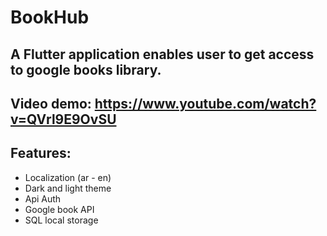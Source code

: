 # BookHub
## A Flutter application enables user to get access to google books library.
## Video demo: https://www.youtube.com/watch?v=QVrl9E9OvSU
## Features:
  - Localization (ar - en)
  - Dark and light theme
  - Api Auth
  - Google book API
  - SQL local storage
